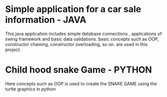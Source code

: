 # Simple application for a car sale information - JAVA 

This java application includes simple database connections , applications of swing framework and basic data validations. basic concepts such as OOP, constructor chaining, constructor overloading, so on. are used in this project.

# Child hood snake Game - PYTHON
Here concepts such as OOP is used to create the SNAKE GAME using the turtle graphics in python
